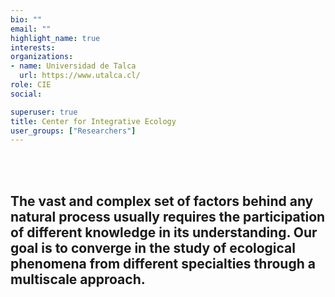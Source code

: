 ```yaml
---
bio: ""
email: ""
highlight_name: true
interests:
organizations:
- name: Universidad de Talca
  url: https://www.utalca.cl/
role: CIE
social:

superuser: true
title: Center for Integrative Ecology
user_groups: ["Researchers"]
---
```


<br>
<br>
<h2> 
The vast and complex set of factors behind any natural process usually requires the participation of different knowledge in its understanding. Our goal is to converge in the study of ecological phenomena from different specialties through a multiscale approach.

</h2>